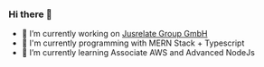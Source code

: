 ### Hi there 👋

- 🔭 I’m currently working on [Jusrelate Group GmbH](https://www.justrelate.com/)
- 💬 I'm currently programming with MERN Stack + Typescript
- 🌱 I’m currently learning Associate AWS and Advanced NodeJs
